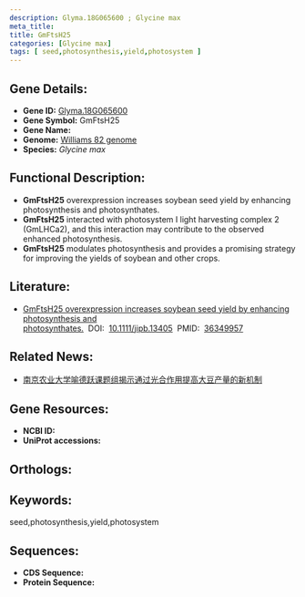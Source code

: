 ```yaml
---
description: Glyma.18G065600 ; Glycine max
meta_title:
title: GmFtsH25
categories: [Glycine max]
tags: [ seed,photosynthesis,yield,photosystem ]
---
```


## Gene Details:
- **Gene ID:**	[Glyma.18G065600]()
- **Gene Symbol:** GmFtsH25
- **Gene Name:** 
- **Genome:** [Williams 82 genome]()
- **Species:** *Glycine max*

## Functional Description:
   - **GmFtsH25** overexpression increases soybean seed yield by enhancing photosynthesis and photosynthates.
   - **GmFtsH25** interacted with photosystem I light harvesting complex 2 (GmLHCa2), and this interaction may contribute to the observed enhanced photosynthesis.
   - **GmFtsH25** modulates photosynthesis and provides a promising strategy for improving the yields of soybean and other crops.

## Literature:
   - [GmFtsH25 overexpression increases soybean seed yield by enhancing photosynthesis and photosynthates.]( https://onlinelibrary.wiley.com/doi/10.1111/jipb.13405)&nbsp;&nbsp;DOI:&nbsp;&nbsp;[10.1111/jipb.13405](https://onlinelibrary.wiley.com/doi/10.1111/jipb.13405)&nbsp;&nbsp;PMID:&nbsp;&nbsp;[36349957](https://pubmed.ncbi.nlm.nih.gov/36349957/)

## Related News:
   - [南京农业大学喻德跃课题组揭示通过光合作用提高大豆产量的新机制](https://mp.weixin.qq.com/s?__biz=MzIyOTY2NDYyNQ==&mid=2247558157&idx=3&sn=8ccd2c69f80f089e20bddc76430b65fe&chksm=e8bc9613dfcb1f05226159d85256c97b2088a0762b0e5b33268af7e7fb690f091937fa6fd1e5&scene=27#wechat_redirect)

## Gene Resources:
- **NCBI ID:** [](https://www.ncbi.nlm.nih.gov/gene/?term=)
- **UniProt accessions:** [](https://www.uniprot.org/uniprotkb//entry)

## Orthologs:

## Keywords:
seed,photosynthesis,yield,photosystem

## Sequences:
- **CDS Sequence:**
- **Protein Sequence:**

